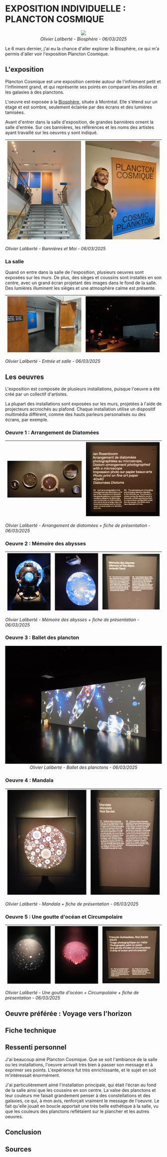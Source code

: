 # EXPOSITION INDIVIDUELLE : PLANCTON COSMIQUE
<!--Image d'ensemble-->
<p align="center">
  <img src="./images/img_biosphere_ensemble.jpg" width="600px"><br>
  <i>Olivier Laliberté - Biosphère - 06/03/2025</i>
</p>

Le 6 mars dernier, j'ai eu la chance d'aller explorer la Biosphère, ce qui m'a permis d'aller voir l'exposition Plancton Cosmique. 

## L'exposition
Plancton Cosmique est une exposition centrée autour de l'infiniment petit et l'infiniment grand, et qui représente ses points en comparant les étoiles et les galaxies à des planctons. 

L'oeuvre est exposée à la [Biosphère](https://espacepourlavie.ca/en/biosphere), située à Montréal. Elle s'étend sur un étage et est sombre, seulement éclairée par des écrans et des lumières tamisées. 

Avant d'entrer dans la salle d'exposition, de grandes bannières ornent la salle d'entrée. Sur ces bannières, les références et les noms des artistes ayant travaillé sur les oeuvres y sont indiqué.

<!--Image des bannières + présence-->
![entrée](./images/bannieres_escaliers.jpg) | ![présence](./images/presence_oeuvre.jpg)
:-------------------------:|:-------------------------:

*Olivier Laliberté - Bannières et Moi - 06/03/2025*

### La salle
Quand on entre dans la salle de l'exposition, plusieurs oeuvres sont exposées sur les murs. De plus, des sièges et coussins sont installés en son centre, avec un grand écran projetant des images dans le fond de la salle. Des lumières illuminent les sièges et une atmosphère calme est présente.

<!--Image d'entrée + ensemble de la salle-->
![entrée](./images/entree_salle.jpg) | ![salle](./images/salle_vue_ensemble.jpg)
:-------------------------:|:-------------------------:

*Olivier Laliberté - Entrée et salle - 06/03/2025*

## Les oeuvres
<!-- Vue d'ensemble -> bullet list de toutes les installations -> ma preferee -->
L'exposition est composée de plusieurs installations, puisque l'oeuvre a été créé par un collectif d'artistes. <br>

La plupart des installations sont exposées sur les murs, projetées à l'aide de projecteurs accrochés au plafond. Chaque installation utilise un dispositif multimédia différent, comme des hauts parleurs personalisés ou des écrans, par exemple.

### Oeuvre 1 : Arrangement de Diatomées

![installation](./images/arrangement_diatomees_installation_suite.jpg) | ![fiche_presentation](./images/arrangement_diatomees_fiche_presentation.jpg)
:-------------------------:|:-------------------------:

*Olivier Laliberté - Arrangement de diatomées + fiche de présentation - 06/03/2025*


### Oeuvre 2 : Mémoire des abysses

![installation](./images/memoire_des_abysses_installation.jpg) | ![installation_suite](./images/memoire_des_abysses_installation_suite.jpg) | ![fiche_presentation](./images/memoire_des_abysses_fiche_presentation.jpg)
:-------------------------:|:-------------------------:|:-------------------------:

*Olivier Laliberté - Mémoire des abysses + fiche de présentation - 06/03/2025*

### Oeuvre 3 : Ballet des plancton

<p align="center">
  <img src="./images/ballet_des_planctons_installation.jpg" width="800px"><br>
  <i>Olivier Laliberté - Ballet des planctons - 06/03/2025</i>
</p>

### Oeuvre 4 : Mandala

![installation](./images/mandala_installation.jpg) | ![fiche_presentation](./images/mandala_fiche_presentation.jpg)
:-------------------------:|:-------------------------:

*Olivier Laliberté - Mandala + fiche de présentation - 06/03/2025*

### Oeuvre 5 : Une goutte d'océan et Circumpolaire

![installation](./images/goutte_eau_installation.jpg) | ![installation](./images/circumpolaire_installation.jpg) | ![installation](./images/circumpolaire_fiche_presentation.jpg)
:-------------------------:|:-------------------------:|:-------------------------:

*Olivier Laliberté - Une goutte d'océan + Circumpolaire + fiche de présentation - 06/03/2025*

## Oeuvre préférée : Voyage vers l'horizon



## Fiche technique
<!--Fiche oeuvre preferee selon tp_tous_documentation-->

## Ressenti personnel
J'ai beaucoup aimé Plancton Cosmique. Que se soit l'ambiance de la salle ou les installations, l'oeuvre arrivait très bien à passer son message et à exprimer ses points. L'expérience fut très enrichissante, et le sujet en soit m'intéressait énormément. <br>

J'ai particulièrement aimé l'installation principale, qui était l'écran au fond de la salle ainsi que les coussins en son centre. La valse des planctons et leur couleurs me faisait grandement penser à des constellations et des galaxies, ce qui, à mon avis, renforçait vraiment le message de l'oeuvre. Le fait qu'elle jouait en boucle apportait une très belle esthétique à la salle, vu que les couleurs des planctons reflétaient sur le plancher et les autres oeuvres.

## Conclusion


## Sources 
